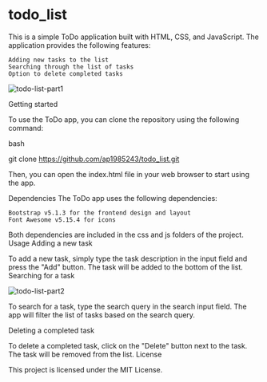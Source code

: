 # todo_list
This is a simple ToDo application built with HTML, CSS, and JavaScript. The application provides the following features:

    Adding new tasks to the list
    Searching through the list of tasks
    Option to delete completed tasks


![todo-list-part1](https://user-images.githubusercontent.com/40575848/227308197-b833be29-1792-48ac-b421-babc7d6d0849.png)

Getting started

To use the ToDo app, you can clone the repository using the following command:

bash

git clone https://github.com/ap1985243/todo_list.git

Then, you can open the index.html file in your web browser to start using the app.

Dependencies
The ToDo app uses the following dependencies:

    Bootstrap v5.1.3 for the frontend design and layout
    Font Awesome v5.15.4 for icons

Both dependencies are included in the css and js folders of the project.
Usage
Adding a new task

To add a new task, simply type the task description in the input field and press the "Add" button. The task will be added to the bottom of the list.
Searching for a task

![todo-list-part2](https://user-images.githubusercontent.com/40575848/227308405-87ceb4df-f77f-468e-a386-f36904b26ed9.png)


To search for a task, type the search query in the search input field. The app will filter the list of tasks based on the search query.


Deleting a completed task

To delete a completed task, click on the "Delete" button next to the task. The task will be removed from the list.
License

This project is licensed under the MIT License.
